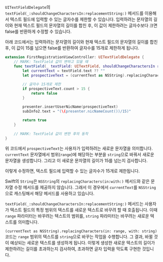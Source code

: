 `UITextFieldDelegate`의 `textField(_:shouldChangeCharactersIn:replacementString:)` 메서드를 이용해서 텍스트 필드에 입력할 수 있는 글자수를 제한할 수 있습니다. 입력하려는 문자열의 길이와 현재 텍스트 필드의 문자열의 길이를 합친 후, 이 값이 제한하려는 글자수보다 크면 false를 반환하게 수정할 수 있습니다.

아래 코드에서는 입력하려는 문자열의 길이와 현재 텍스트 필드의 문자열의 길이를 합친 후, 이 값이 15를 넘으면 false를 반환하여 글자수를 15개로 제한하게 됩니다.

```swift
extension FirstRegistrationViewController: UITextFieldDelegate {
    // MARK: TextField 값이 변하고 있을 때
    func textField(_ textField: UITextField, shouldChangeCharactersIn range: NSRange, replacementString string: String) -> Bool {
        let currentText = textField.text ?? ""
        let prospectiveText = (currentText as NSString).replacingCharacters(in: range, with: string)
        
        // 글자수 15개로 제한
        if prospectiveText.count > 15 {
            return false
        }

        presenter.insertUserNicName(prospectiveText)
        subInfo2.text = "(\(presenter.nicNameCount())/15)"
        
        return true
    }
    
    // MARK: TextField 값이 변한 후의 동작
}
```
위 코드에서 `prospectiveText`는 사용자가 입력하려는 새로운 문자열을 의미합니다. `currentText` 문자열에서 범위(`range`)에 해당하는 부분을 `string`으로 바꿔서 새로운 문자열을 생성합니다. 그리고 이 새로운 문자열의 길이가 15를 넘는지 검사합니다.

이렇게 수정하면, 텍스트 필드에 입력할 수 있는 글자수가 15개로 제한됩니다.

Swift의 `String`은 `NSString`의 `replacingCharacters(in:with:)` 메서드와 같은 문자열 수정 메서드를 제공하지 않습니다. 그래서 이 경우에서 `currentText`를 `NSString`으로 캐스팅해서 해당 메서드를 사용하고 있습니다.

`textField(_:shouldChangeCharactersIn:replacementString:)` 메서드는 사용자가 텍스트 필드의 특정 범위의 텍스트를 새로운 텍스트로 바꾸려 할 때 호출됩니다. 이때 `range` 파라미터는 바꾸려는 텍스트의 범위를, `string` 파라미터는 바꾸려는 새로운 텍스트를 의미합니다.

`(currentText as NSString).replacingCharacters(in: range, with: string)` 코드는 `range` 범위의 텍스트를 `string`으로 바꾸는 작업을 수행합니다. 그 결과, 바뀔 것이 예상되는 새로운 텍스트를 생성하게 됩니다. 이렇게 생성한 새로운 텍스트의 길이가 제한하려는 길이를 초과하는지 검사하여, 초과하면 글자 입력을 막도록 구현한 것입니다.